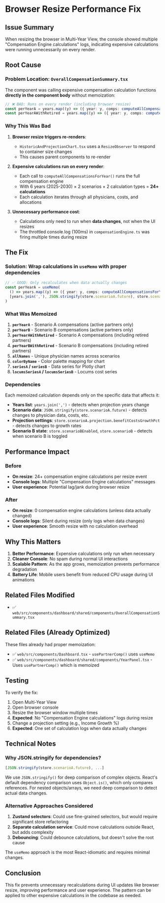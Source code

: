 # Browser Resize Performance Fix

## Issue Summary

When resizing the browser in Multi-Year View, the console showed multiple "Compensation Engine calculations" logs, indicating expensive calculations were running unnecessarily on every render.

## Root Cause

### Problem Location: `OverallCompensationSummary.tsx`

The component was calling expensive compensation calculation functions **directly in the component body** without memoization:

```typescript
// ❌ BAD: Runs on every render (including browser resize)
const perYearA = years.map((y) => ({ year: y, comps: computeAllCompensationsForYear(y, 'A') }))
const perYearAWithRetired = years.map((y) => ({ year: y, comps: computeAllCompensationsForYearWithRetired(y, 'A') }))
```

### Why This Was Bad

1. **Browser resize triggers re-renders**: 
   - `HistoricAndProjectionChart.tsx` uses a `ResizeObserver` to respond to container size changes
   - This causes parent components to re-render
   
2. **Expensive calculations run on every render**:
   - Each call to `computeAllCompensationsForYear()` runs the full compensation engine
   - With 6 years (2025-2030) × 2 scenarios × 2 calculation types = **24+ calculations**
   - Each calculation iterates through all physicians, costs, and allocations
   
3. **Unnecessary performance cost**:
   - Calculations only need to run when **data changes**, not when the UI resizes
   - The throttled console.log (100ms) in `compensationEngine.ts` was firing multiple times during resize

## The Fix

### Solution: Wrap calculations in `useMemo` with proper dependencies

```typescript
// ✅ GOOD: Only recalculates when data actually changes
const perYearA = useMemo(
  () => years.map((y) => ({ year: y, comps: computeAllCompensationsForYear(y, 'A') })),
  [years.join(','), JSON.stringify(store.scenarioA.future), store.scenarioA.projection.benefitCostsGrowthPct]
)
```

### What Was Memoized

1. **`perYearA`** - Scenario A compensations (active partners only)
2. **`perYearB`** - Scenario B compensations (active partners only)
3. **`perYearAWithRetired`** - Scenario A compensations (including retired partners)
4. **`perYearBWithRetired`** - Scenario B compensations (including retired partners)
5. **`allNames`** - Unique physician names across scenarios
6. **`colorByName`** - Color palette mapping for chart
7. **`seriesA` / `seriesB`** - Data series for Plotly chart
8. **`locumsSeriesA` / `locumsSeriesB`** - Locums cost series

### Dependencies

Each memoized calculation depends only on the specific data that affects it:

- **Years list**: `years.join(',')` - detects when projection years change
- **Scenario data**: `JSON.stringify(store.scenarioA.future)` - detects changes to physician data, costs, etc.
- **Projection settings**: `store.scenarioA.projection.benefitCostsGrowthPct` - detects changes to growth rates
- **Scenario B state**: `store.scenarioBEnabled`, `store.scenarioB` - detects when scenario B is toggled

## Performance Impact

### Before
- **On resize**: 24+ compensation engine calculations per resize event
- **Console logs**: Multiple "Compensation Engine calculations" messages
- **User experience**: Potential lag/jank during browser resize

### After
- **On resize**: 0 compensation engine calculations (unless data actually changed)
- **Console logs**: Silent during resize (only logs when data changes)
- **User experience**: Smooth resize with no calculation overhead

## Why This Matters

1. **Better Performance**: Expensive calculations only run when necessary
2. **Cleaner Console**: No spam during normal UI interactions
3. **Scalable Pattern**: As the app grows, memoization prevents performance degradation
4. **Battery Life**: Mobile users benefit from reduced CPU usage during UI animations

## Related Files Modified

- ✅ `web/src/components/dashboard/shared/components/OverallCompensationSummary.tsx`

## Related Files (Already Optimized)

These files already had proper memoization:
- ✅ `web/src/components/Dashboard.tsx` - `usePartnerComp()` uses `useMemo`
- ✅ `web/src/components/dashboard/shared/components/YearPanel.tsx` - Uses `usePartnerComp()` which is memoized

## Testing

To verify the fix:

1. Open Multi-Year View
2. Open browser console
3. Resize the browser window multiple times
4. **Expected**: No "Compensation Engine calculations" logs during resize
5. Change a projection setting (e.g., Income Growth %)
6. **Expected**: One set of calculation logs when data actually changes

## Technical Notes

### Why JSON.stringify for dependencies?

```typescript
[JSON.stringify(store.scenarioA.future), ...]
```

We use `JSON.stringify()` for deep comparison of complex objects. React's default dependency comparison uses `Object.is()`, which only compares references. For nested objects/arrays, we need deep comparison to detect actual data changes.

### Alternative Approaches Considered

1. **Zustand selectors**: Could use fine-grained selectors, but would require significant store refactoring
2. **Separate calculation service**: Could move calculations outside React, but adds complexity
3. **Debouncing**: Could debounce calculations, but doesn't solve the root cause

The `useMemo` approach is the most React-idiomatic and requires minimal changes.

## Conclusion

This fix prevents unnecessary recalculations during UI updates like browser resize, improving performance and user experience. The pattern can be applied to other expensive calculations in the codebase as needed.

